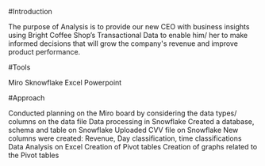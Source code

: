 #Introduction 

The purpose of Analysis is to provide our new CEO with business insights using Bright Coffee Shop’s Transactional Data to enable him/ her to make informed decisions that will grow the company's revenue and improve product performance.  

#Tools 

Miro 
Sknowflake 
Excel 
Powerpoint 

#Approach 

Conducted planning on the Miro board by considering the data types/ columns on the data file 
Data processing in Snowflake 
Created a database, schema and table on Snowflake 
Uploaded CVV file on Snowflake
New columns were created: Revenue, Day classification, time classifications 
Data Analysis on Excel 
Creation of Pivot tables 
Creation of graphs related to the Pivot tables 

